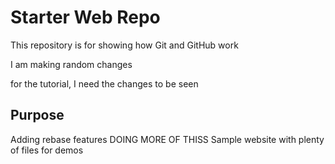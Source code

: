 # Starter Web Repo

This repository is for showing how Git and GitHub work

I am making random changes

for the tutorial, I need the changes to be seen
## Purpose
Adding rebase features
DOING MORE OF THISS
Sample website with plenty of files for demos
